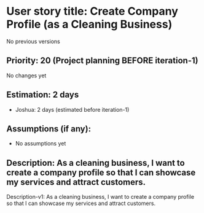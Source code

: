 # User story title: Create Company Profile (as a Cleaning Business)
No previous versions

## Priority: 20 (Project planning BEFORE iteration-1)
No changes yet

## Estimation: 2 days
* Joshua: 2 days (estimated before iteration-1)

## Assumptions (if any):
* No assumptions yet

## Description: As a cleaning business, I want to create a company profile so that I can showcase my services and attract customers.
Description-v1: As a cleaning business, I want to create a company profile so that I can showcase my services and attract customers.